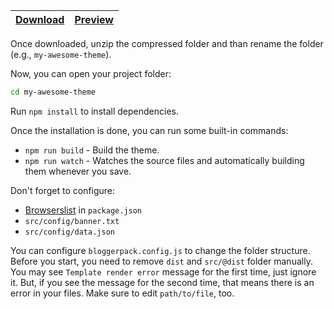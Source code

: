 | [Download](https://github.com/bloggerpack/bloggerpack/releases/download/v1.0.0-beta.3/bloggerpack-1.0.0-beta.3_default-2-column.zip) | [Preview](https://bp-default-2-column.blogspot.com/) |
| --- | --- |

Once downloaded, unzip the compressed folder and than rename the folder (e.g., `my-awesome-theme`).

Now, you can open your project folder:

```bash
cd my-awesome-theme
```

Run `npm install` to install dependencies.

Once the installation is done, you can run some built-in commands:

- `npm run build` - Build the theme.
- `npm run watch` - Watches the source files and automatically building them whenever you save.

Don't forget to configure:

- [Browserslist](https://github.com/browserslist/browserslist) in `package.json`
- `src/config/banner.txt`
- `src/config/data.json`

You can configure `bloggerpack.config.js` to change the folder structure. Before you start, you need to remove `dist` and `src/@dist` folder manually. You may see `Template render error` message for the first time, just ignore it. But, if you see the message for the second time, that means there is an error in your files. Make sure to edit `path/to/file`, too.
